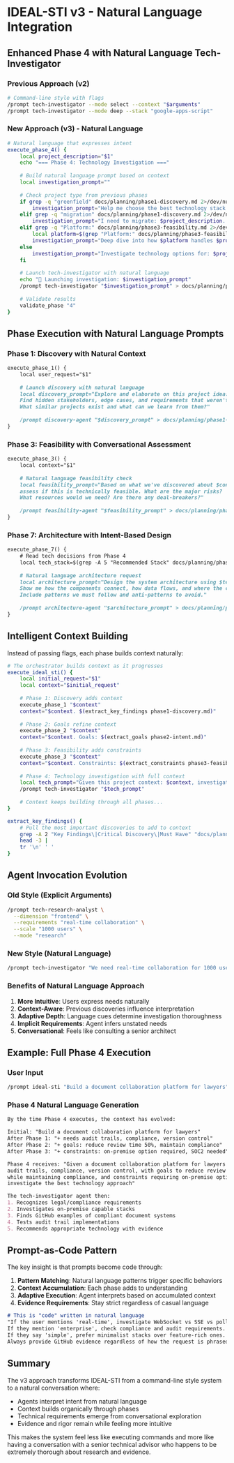 # IDEAL-STI v3 - Natural Language Integration

## Enhanced Phase 4 with Natural Language Tech-Investigator

### Previous Approach (v2)
```bash
# Command-line style with flags
/prompt tech-investigator --mode select --context "$arguments"
/prompt tech-investigator --mode deep --stack "google-apps-script"
```

### New Approach (v3) - Natural Language
```bash
# Natural language that expresses intent
execute_phase_4() {
    local project_description="$1"
    echo "=== Phase 4: Technology Investigation ==="
    
    # Build natural language prompt based on context
    local investigation_prompt=""
    
    # Check project type from previous phases
    if grep -q "greenfield" docs/planning/phase1-discovery.md 2>/dev/null; then
        investigation_prompt="Help me choose the best technology stack for: $project_description"
    elif grep -q "migration" docs/planning/phase1-discovery.md 2>/dev/null; then
        investigation_prompt="I need to migrate: $project_description. Evaluate options and show me how."
    elif grep -q "Platform:" docs/planning/phase3-feasibility.md 2>/dev/null; then
        local platform=$(grep "Platform:" docs/planning/phase3-feasibility.md | cut -d: -f2)
        investigation_prompt="Deep dive into how $platform handles $project_description"
    else
        investigation_prompt="Investigate technology options for: $project_description"
    fi
    
    # Launch tech-investigator with natural language
    echo "🔬 Launching investigation: $investigation_prompt"
    /prompt tech-investigator "$investigation_prompt" > docs/planning/phase4-investigation.md
    
    # Validate results
    validate_phase "4"
}
```

## Phase Execution with Natural Language Prompts

### Phase 1: Discovery with Natural Context
```markdown
execute_phase_1() {
    local user_request="$1"
    
    # Launch discovery with natural language
    local discovery_prompt="Explore and elaborate on this project idea: $user_request. 
    Find hidden stakeholders, edge cases, and requirements that weren't mentioned. 
    What similar projects exist and what can we learn from them?"
    
    /prompt discovery-agent "$discovery_prompt" > docs/planning/phase1-discovery.md
}
```

### Phase 3: Feasibility with Conversational Assessment
```markdown
execute_phase_3() {
    local context="$1"
    
    # Natural language feasibility check
    local feasibility_prompt="Based on what we've discovered about $context, 
    assess if this is technically feasible. What are the major risks? 
    What resources would we need? Are there any deal-breakers?"
    
    /prompt feasibility-agent "$feasibility_prompt" > docs/planning/phase3-feasibility.md
}
```

### Phase 7: Architecture with Intent-Based Design
```markdown
execute_phase_7() {
    # Read tech decisions from Phase 4
    local tech_stack=$(grep -A 5 "Recommended Stack" docs/planning/phase4-investigation.md)
    
    # Natural language architecture request
    local architecture_prompt="Design the system architecture using $tech_stack. 
    Show me how the components connect, how data flows, and where the complexity lives. 
    Include patterns we must follow and anti-patterns to avoid."
    
    /prompt architecture-agent "$architecture_prompt" > docs/planning/phase7-architecture.md
}
```

## Intelligent Context Building

Instead of passing flags, each phase builds context naturally:

```bash
# The orchestrator builds context as it progresses
execute_ideal_sti() {
    local initial_request="$1"
    local context="$initial_request"
    
    # Phase 1: Discovery adds context
    execute_phase_1 "$context"
    context="$context. $(extract_key_findings phase1-discovery.md)"
    
    # Phase 2: Goals refine context
    execute_phase_2 "$context"
    context="$context. Goals: $(extract_goals phase2-intent.md)"
    
    # Phase 3: Feasibility adds constraints
    execute_phase_3 "$context"
    context="$context. Constraints: $(extract_constraints phase3-feasibility.md)"
    
    # Phase 4: Technology investigation with full context
    local tech_prompt="Given this project context: $context, investigate the best technology approach"
    /prompt tech-investigator "$tech_prompt"
    
    # Context keeps building through all phases...
}

extract_key_findings() {
    # Pull the most important discoveries to add to context
    grep -A 2 "Key Findings\|Critical Discovery\|Must Have" "docs/planning/$1" | 
    head -3 | 
    tr '\n' ' '
}
```

## Agent Invocation Evolution

### Old Style (Explicit Arguments)
```bash
/prompt tech-research-analyst \
  --dimension "frontend" \
  --requirements "real-time collaboration" \
  --scale "1000 users" \
  --mode "research"
```

### New Style (Natural Language)
```bash
/prompt tech-investigator "We need real-time collaboration for 1000 users, what frontend framework should we use?"
```

### Benefits of Natural Language Approach

1. **More Intuitive**: Users express needs naturally
2. **Context-Aware**: Previous discoveries influence interpretation  
3. **Adaptive Depth**: Language cues determine investigation thoroughness
4. **Implicit Requirements**: Agent infers unstated needs
5. **Conversational**: Feels like consulting a senior architect

## Example: Full Phase 4 Execution

### User Input
```bash
/prompt ideal-sti "Build a document collaboration platform for lawyers"
```

### Phase 4 Natural Language Generation
```markdown
By the time Phase 4 executes, the context has evolved:

Initial: "Build a document collaboration platform for lawyers"
After Phase 1: "+ needs audit trails, compliance, version control"  
After Phase 2: "+ goals: reduce review time 50%, maintain compliance"
After Phase 3: "+ constraints: on-premise option required, SOC2 needed"

Phase 4 receives: "Given a document collaboration platform for lawyers that needs 
audit trails, compliance, version control, with goals to reduce review time 50% 
while maintaining compliance, and constraints requiring on-premise option and SOC2, 
investigate the best technology approach"

The tech-investigator agent then:
1. Recognizes legal/compliance requirements
2. Investigates on-premise capable stacks
3. Finds GitHub examples of compliant document systems
4. Tests audit trail implementations
5. Recommends appropriate technology with evidence
```

## Prompt-as-Code Pattern

The key insight is that prompts become code through:

1. **Pattern Matching**: Natural language patterns trigger specific behaviors
2. **Context Accumulation**: Each phase adds to understanding
3. **Adaptive Execution**: Agent interprets based on accumulated context
4. **Evidence Requirements**: Stay strict regardless of casual language

```markdown
# This is "code" written in natural language
"If the user mentions 'real-time', investigate WebSocket vs SSE vs polling.
If they mention 'enterprise', check compliance and audit requirements.
If they say 'simple', prefer minimalist stacks over feature-rich ones.
Always provide GitHub evidence regardless of how the request is phrased."
```

## Summary

The v3 approach transforms IDEAL-STI from a command-line style system to a natural conversation where:

- Agents interpret intent from natural language
- Context builds organically through phases
- Technical requirements emerge from conversational exploration
- Evidence and rigor remain while feeling more intuitive

This makes the system feel less like executing commands and more like having a conversation with a senior technical advisor who happens to be extremely thorough about research and evidence.